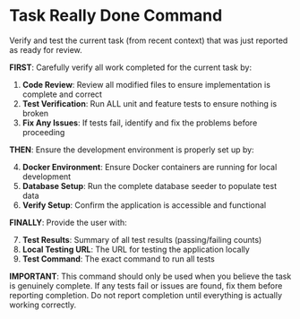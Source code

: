 # Task Really Done Command

Verify and test the current task (from recent context) that was just reported as ready for review.

**FIRST**: Carefully verify all work completed for the current task by:

1. **Code Review**: Review all modified files to ensure implementation is complete and correct
2. **Test Verification**: Run ALL unit and feature tests to ensure nothing is broken
3. **Fix Any Issues**: If tests fail, identify and fix the problems before proceeding

**THEN**: Ensure the development environment is properly set up by:

4. **Docker Environment**: Ensure Docker containers are running for local development
5. **Database Setup**: Run the complete database seeder to populate test data
6. **Verify Setup**: Confirm the application is accessible and functional

**FINALLY**: Provide the user with:

7. **Test Results**: Summary of all test results (passing/failing counts)
8. **Local Testing URL**: The URL for testing the application locally
9. **Test Command**: The exact command to run all tests

**IMPORTANT**: This command should only be used when you believe the task is genuinely complete. If any tests fail or issues are found, fix them before reporting completion. Do not report completion until everything is actually working correctly.